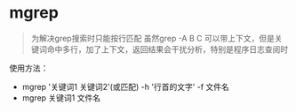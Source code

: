 # mgrep
> 为解决grep搜索时只能按行匹配
>虽然grep -A B C 可以带上下文，但是关键词命中多行，加了上下文，返回结果会干扰分析，特别是程序日志查阅时

使用方法：
* mgrep '关键词1 关键词2'(或匹配) -h '行首的文字'  -f 文件名
* mgrep 关键词1 文件名
